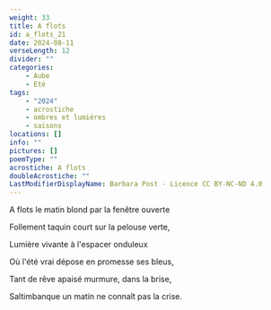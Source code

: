 ```yaml
---
weight: 33
title: A flots
id: a_flots_21
date: 2024-08-11
verseLength: 12
divider: ""
categories:
    - Aube
    - Eté
tags:
    - "2024"
    - acrostiche
    - ombres et lumières
    - saisons
locations: []
info: ""
pictures: []
poemType: ""
acrostiche: A flots
doubleAcrostiche: ""
LastModifierDisplayName: Barbara Post - Licence CC BY-NC-ND 4.0
---
```

A flots le matin blond par la fenêtre ouverte

Follement taquin court sur la pelouse verte,

Lumière vivante à l'espacer onduleux

Où l'été vrai dépose en promesse ses bleus,

Tant de rêve apaisé murmure, dans la brise,

Saltimbanque un matin ne connaît pas la crise.
